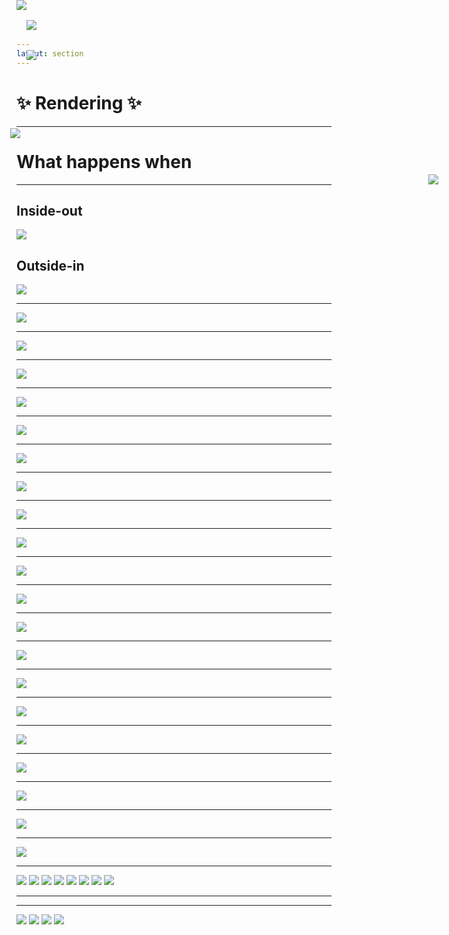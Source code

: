 ```yaml
---
layout: section
---
```


# ✨ Rendering ✨ 

<!-- 

We'll come back to patching momentarily, but first we'll need to talk about rendering.


-->


---

# What happens when

<REPL
	height="40dvh"
	code="import Component from '@glimmer/component';
import { tracked } from '@glimmer/tracking';
//--
export default class Demo extends Component {
  @tracked count = 0;
  increment = () => this.count++;
//--
  <template>
	<p>The count is: {{this.count}}</p>
    <button onclick={{this.increment}}>
      increment
    </button>
  </template>
}
"/>

<Arrow v-click x1="100" y1="400" x2="180" y2="360" color="red" />
<Arrow v-click.after x1="600" y1="140" x2="640" y2="190" color="red" />

<!-- 

What happens when this button is clicked?

We know that the `increment` function will get called here.
And that increment function increments `this.count`

But then _why_ does a change in counte cause the template to be updated?

-->


---


<div class="two-columns">

<div>

## Inside-out

<img src="/images/debugging-inside-out.png" />

</div>

<div v-click="1">

## Outside-in

<img v-click.show="2" v-click.hide="3" src="/images/into-the-unknown.png">
<img  v-click="3" style="position: absolute; top:5rem; max-height: 80%" src="/images/down-the-rabbit-hole.png">

</div>

</div>

<!-- 

Previous debugging techniques are a sort of "inside-out" debugging, 
where we start at a specific line of code, and inspect the surrounding areas or work back up the
stack to figure out where something went wrong.

[click] the other way to figure out what's going on is what I'm going to call "outside-in"
debugging. Where we start with our code, 
[click] and dive in to the unknown, 
[click] down the rabbit hole..

-->


---

<img src="/images/debug-render-initial.png" />

<!--

Here is our starting component.

With our knowledge of how class properties work, we can combine previous debugging knowledge to
set this up

-->

---

<img src="/images/debug-render-setup.png" />

<!--

We don't have to search around in the ember and glimmer codebases to understand what's going on,
though we certainly could.

But less error-prone way of discoverying what happens can be done via renaming our tracked
property, and defining a getter and setter pair that intercepts the read and writes to the tracked
property.

-->


---

<img src="/images/debug-render-initial-break.png" />

<!-- 

Now we can put a breakpoint there in the compiled output.


Oh, btw, in case anyone is wondering, -- I totally could have do this live, but I don't trust
myself to remain a functioning human when doing improv debugging.
-->


---

<Arrow v-click="1" x1="100" y1="200" x2="155" y2="315" color="red" />
<Arrow v-click="2" x1="600" y1="200" x2="580" y2="70" color="red" />
<img src="/images/debug-render-break-hit.png" />

<!-- 

If we click the button, our breakpoint will be hit

[click] and because we know that this assignment is special, 

[click] we can click step in to see where we end up


-->

---

<Arrow v-click="1" v-click.hide="2" x1="50" y1="200" x2="155" y2="180" color="red" />
<img v-click.hide="2" src="/images/debug-render-break-step-1.png" />
<img v-click="2" v-click.hide="3" style="position: absolute; top: 2rem;" src="/images/debug-render-break-step-2.png" />
<img v-click="3" style="position: absolute; top: 2rem;" src="/images/debug-render-break-step-1.png" />

<!-- 

Here we see ourseles in this 

[click] descriptorForField function.

If this is your first time here, you may think, "that's not tracked"
Which, you're right.

[click] but if we scroll up a bit, you'll see tracked, and it that it calls this descriptorForField
function in a couple places. 

We can be reassured that we're still in the right place.

[click] but coming back to where our paused execution is, let's step in 


-->

---

<img src="/images/debug-render-break-step-3.png" />


<!-- 

We are now to step in to dirtyTag For.


At this point, if you happen to be paying enough attention to the surrounding code, you may have
noticed a fair number of optimizations we can make.

Not to worry, a bunch of us are trying to deprecate all of ember classic, so we can clean this up,
and gain some performance back.

-->

---

<img src="/images/debug-render-break-step-4.png" />

<!-- 

Here is dirtyTagFor, we want to get to the last line here, and the first part of this function is
just validation.

-->

---

<img src="/images/debug-render-break-step-5.png" />
<img 
	v-click style="position: absolute; top: 17.46rem; right: 3.55rem; max-width: 380px;" 
	src="/images/debug-render-break-step-6.png" />

<!-- 

there is an all caps DIRTY_TAG here, we'll stop in to that

[click] and if we hover over this function, we'll see it's actually an alias.

This is important because the sometimes the callsite name doesn't match the definition name.

-->

---

<img src="/images/debug-render-break-step-7.png" />

<Line v-click width="8" right="20" top="14" />

<!-- 

So here we have more validation, and then the interesting part is at the end here

[click] scheduleRevalidate.

This is interesting, because up until now, we haven't encountered anything that _sounds like_ a
side-effectful behavior.

-->

---

<img src="/images/debug-render-break-step-8.png" />

---

<img src="/images/debug-render-break-step-9.png" />

---

<img src="/images/debug-render-break-step-10.png" />

<!-- 

Here it sorta looks like we're at the end of the line.
So there must be some other mechanism by which re-rendering happens.

This is actually a key difference between ember and other frameworks that decide to render via
side-effects.

Other frameworks will try to push out updates eagerly via effects (or watchers, if you're familiar
with TC39's Signals).

We don't want to just do that -- we don't want to write to the DOM via effects because we frequently run in to situations where we have
multiple updates we need to write out to the DOM, and it's best to batch all those together. 

Any real renderer will have some sort of batching or scheduling machanism. 


This is not the end though. 

-->

---


<img src="/images/debug-render-break-step-11.png" />

<!-- 

We can see here that we're about to schedule some work to be done in the actions queue

-->

---


<img src="/images/debug-render-break-step-12.png" />

<!-- 

We're going to immediately flush the actions queue

-->

---


<img src="/images/debug-render-break-step-13.png" />

<!-- 

This is an unexpected surprise, but this bit of indirection is how we discover how async observers
are implemented.

We didn't meet the conditions to enter that if block, but 
For now we'll continue stepping in

-->

---

<img src="/images/debug-render-break-step-14.png" />
<Arrow v-click x1="600" y1="400" x2="430" y2="240" color="red" />

<!-- 

continuing to here, we see that flush is a function.
Now here in the debug tooling, there is a little caret saying we're at the beginning of this
inline anonymous arrow function. So instead of stepping in with the debug tools, I'll follow the

[click] function reference here to place a manual breakpoint

-->

---

<img src="/images/debug-render-break-step-15.png" />

<!-- 

After clicking continue, we end up here

-->

---

<img src="/images/debug-render-break-step-16.png" />

<!-- 
Usually when I do this, I'll remove the breakpoint right away.


Anywho, stepping in to the `end` invocation at the end there

-->
---

<img src="/images/debug-render-break-step-17.png" />

<!-- 

Here we find ourselves about ready to flush again.

I'll skip over going in to `flush` -- the queue is actually empty right now, so there isn't any
work to do at this time during the actions phase.


-->

---

<img src="/images/debug-render-break-step-18.png" />
<img 
	style="position: absolute; top: 12.83rem; left: 13.6rem; max-width: 120px;"
	src="/images/debug-render-break-step-18.1.png" />

<!-- 

This is the next interesting bit.
This is where queue advancement happens.

Here we can see that we're advancing tho the `routerTransitions` queue.

For the sake of time, we're going skip stepping through all this until we get to the `render` phase -- which is actually right after `routerTransitions`

-->

---

<div class="image-stack no-border auto">

<img v-after src="/images/debug-render-break-step-19.png" />
<img v-click src="/images/debug-render-break-step-19.1.png" />
<img v-click src="/images/debug-render-break-step-19.2.png" />
<img v-click src="/images/debug-render-break-step-19.3.png" />
<img v-click src="/images/debug-render-break-step-19.4.png" />
<img v-click src="/images/debug-render-break-step-19.5.png" />
<img v-click src="/images/debug-render-break-step-19.6.png" />
<img v-click src="/images/debug-render-break-step-19.7.png" />


</div>

<!-- 
So here we're about to start the render queue!

[click] in to scheduleAutorun

[click] now to step in to flush 

[click] now we do see that asyncObservers are running, but we don't care right now 

[click] we have to do this trick again

[click] stepping in to end, because that's what completes the work 

[click] well, nearly, we need to step in to this flush

[click] here in flush, we see that the queue itself also has a flush method

-->

---

<img style="position: absolute; top: 0;" src="/images/debug-render-break-step-19.8.png" />

<!-- 

and finally here, in the queue's own flush we have something interesting!  We can see a
few things in the list of queue items that we probably want to poke at before continuing
execution in the debugger

In particular, there is this function here that is passed a renderer. Let's look at that.
-->

---

<div class="image-stack no-border auto">

<img v-after src="/images/debug-render-break-step-20.png" />
<img v-click src="/images/debug-render-break-step-20.1.png" />
<img v-click src="/images/debug-render-break-step-20.2.png" />
<img v-click src="/images/debug-render-break-step-20.3.png" />

</div>	

<!-- 

This code is in ember. 

This is good, 

[click] let's set a breakpoint here and so we can skip parts of the queue that likely don't cause
rendering.

[click] hitting continue gets us here

[click] We're gonna step in to renderRootsTransaction

-->
